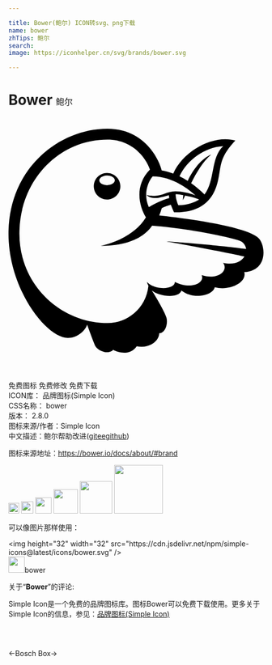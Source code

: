```yaml
---

title: Bower(鲍尔) ICON转svg、png下载
name: bower
zhTips: 鲍尔
search: 
image: https://iconhelper.cn/svg/brands/bower.svg

---
```


# Bower  <small style="font-size: 60%;font-weight: 100">鲍尔</small>

<div id="svg" class="svg-wrap">
<svg role="img" viewBox="0 0 24 24" xmlns="http://www.w3.org/2000/svg"><title>Bower icon</title><path d="M23.54157 11.3053c-1.2341-1.18676-7.40717-1.92715-9.35444-2.14222.0943-.22248.1748-.45344.24155-.69076.26593-.11654.55198-.2246.84863-.31466.03603.107.2066.5149.303.70878 3.9168.10806 4.1181-2.91032 4.27702-3.73775.15574-.80837.14832-1.59025 1.4917-3.0184-2.0013-.58375-4.87983.90372-5.84393 3.11798-.36234-.1356-.72574-.23626-1.0849-.2977C14.16277 3.8923 12.82257 1 9.30624 1c-2.27782 0-4.5747.9408-6.30162 2.58083-.9302.88358-1.6612 1.93244-2.17293 3.11903C.2797 7.98073 0 9.39086 0 10.8921c0 5.22735 3.56824 9.80736 5.58437 9.80736.8804 0 1.63792-.65898 1.8159-1.25015.1494.40578.606 1.66547.75645 1.98542.2225.47464 1.2491.88465 1.6983.392.5774.32102 1.63792.51384 2.21532-.3422 1.11243.2352 2.09666-.42802 2.11785-1.2205.5456-.0286.81365-.79564.695-1.40588-.08794-.4492-1.02662-2.06276-1.3932-2.61897.72468.5901 2.56177.75645 2.78425 0 1.16858.91748 2.99084.4365 3.13492-.31042 1.42073.3687 3.0491-.4418 2.78213-1.42285 2.28206-.15785 1.99026-2.58515 1.35027-3.2006zM17.5991 7.2815c-.6007-.23626-1.363-.38565-1.89696-.38565-.7575 0-1.21943.42908-1.93244.42908-.14938 0-.50642.00106-.79353-.1017.1886.1981.42273.30512.87723.30512.27122 0 .80942-.1388 1.24486-.2691.00635.09217.0159.18222.0286.27334-.81578.19493-1.6718.71406-1.91973.8486-.5509-1.2173-.07734-2.36787.36022-2.89865 1.9621.00423 3.54757 1.35186 4.03174 1.79895zm.84915-.09112l-.29983-.28075c-.3083-.28923-.6293-.54986-.95986-.78188.4916-.9747 1.10925-2.03945 1.889-2.69842-.85815.34644-1.70678 1.38046-2.2079 2.48547-.25532-.1621-.5149-.30724-.77658-.43332.69924-1.49276 2.32338-2.73868 4.11386-2.83615-1.1993 1.08806-.74903 3.25782-1.75975 4.544l.00105.00105zM15.9845 8.20693c-.13244-.2871-.2654-.76228-.2495-1.04197.22247-.0053.6505.0784.7183.0943-.0265.13136-.04026.41953-.04026.4566.04238-.0731.15997-.32418.20765-.42377.428.08157.99058.21824 1.32007.37186-.38776.2511-1.04515.5239-1.95628.54297zm-7.07214-1.9516c-.48483-.1739-.48483-.61095 0-.78484.48484-.1739 1.09417.04464 1.09417.3924 0 .34777-.60933.5663-1.09417.39242zm1.61647.1622c0-.96003-1.04643-1.5633-1.87905-1.0833-.83262.48002-.83262 1.68657 0 2.16658.83262.48003 1.87905-.12325 1.87905-1.08328zm2.7832-1.5749c-1.56482 1.586-.94716 3.5926-.37718 4.49844-.81048 1.3487-2.4039 2.2704-4.25476 2.68995 2.07758 0 3.3002-.53502 4.01108-1.0584.45345-.33478.69924-.66427.8253-.84755 3.0809.19917 7.95862 1.19188 8.43432 1.5129.1907.12925.38776.41424.41742.68758-2.3149-.3242-6.4881-.66534-7.58038-.72255.77552.1102 6.433 1.1813 7.41405 1.43238-.29878.4863-.97895.8306-2.00344.59118.5541.75433-.52125 1.6591-2.01932 1.16116.3295.74056-1.0033 1.40695-2.51938.63567.01907.74055-1.88052.82636-2.63062.0074.01484.09748.10383.28394.14197.36658-.24155 2.1634-2.014 3.50573-3.82885 3.50573-4.44335 0-8.3146-3.60955-8.3146-8.411 0-5.07582 3.75154-8.86443 8.27858-8.86443 2.59354 0 3.7653 2.04157 4.0058 2.81497z"/></svg>
</div>
<detail full-name='bower'></detail>

<div class="detail-page">
<p>
<span><span class="badge-success badge">免费图标</span> <span class="badge-success badge">免费修改</span>  <span class="badge-success badge">免费下载</span> </span>
<br/>
<span>
ICON库：
<span class="badge-secondary badge">品牌图标(Simple Icon)</span> 
</span>
<br/>
<span>
CSS名称：
<span class="badge-secondary badge">bower</span> 
</span>

<br/>
<span>
版本：
<span class="badge-secondary badge">2.8.0</span> 
</span>
<br/>
<span>图标来源/作者：<span class="badge-light badge">Simple Icon</span></span> 
<br/>
<span class="zh-detail">中文描述：<span class="badge-primary badge">鲍尔</span><span class="help-link"><span>帮助改进</span>(<a href="https://gitee.com/liuwave/icon-helper/edit/master/json/brands/bower.json" target="_blank" rel="noopener noreferrer">gitee</a><a href="https://github.com/liuwave/icon-helper/edit/master/json/brands/bower.json" target="_blank" rel="noopener noreferrer">github</a></span>)</span><br/>
</p>
</div><div class="description description alert alert-light"><p>图标来源地址：<a href="https://bower.io/docs/about/#brand" target="_blank" rel="noopener noreferrer">https://bower.io/docs/about/#brand</a></p></div>
<div class="alert alert-dark">
<img height="21" width="21" src="https://cdn.jsdelivr.net/npm/simple-icons@latest/icons/bower.svg" />
<img height="24" width="24" src="https://cdn.jsdelivr.net/npm/simple-icons@latest/icons/bower.svg" />
<img height="32" width="32" src="https://cdn.jsdelivr.net/npm/simple-icons@latest/icons/bower.svg" />
<img height="48" width="48" src="https://cdn.jsdelivr.net/npm/simple-icons@latest/icons/bower.svg" />
<img height="64" width="64" src="https://cdn.jsdelivr.net/npm/simple-icons@latest/icons/bower.svg" />
<img height="96" width="96" src="https://cdn.jsdelivr.net/npm/simple-icons@latest/icons/bower.svg" />

</div>
<div>
  <p>可以像图片那样使用：    
  </p>
  <div class="alert alert-primary" style="font-size: 14px">
    &lt;img height="32" width="32" src="https://cdn.jsdelivr.net/npm/simple-icons@latest/icons/bower.svg" /&gt;
    <copy-btn content='<img height="32" width="32" src="https://cdn.jsdelivr.net/npm/simple-icons@latest/icons/bower.svg" />'></copy-btn>
  </div>
  <div class="alert alert-secondary">
    <img height="32" width="32" src="https://cdn.jsdelivr.net/npm/simple-icons@latest/icons/bower.svg" />bower
    <copy-btn content="bower" btn-title="复制图标名称"></copy-btn>
  </div>
</div>
<div class="icon-detail__container">
<p>关于“<b>Bower</b>”的评论:</p>
</div>
<Vssue title="关于“Bower”的评论" />
<div><p>Simple Icon是一个免费的品牌图标库。图标Bower可以免费下载使用。更多关于  Simple Icon的信息，参见：<a target="_blank" href="https://iconhelper.cn/brands.html">品牌图标(Simple Icon)</a>
</p></div>


<div style="padding:2rem 0 " class="page-nav"><p class="inner"><span class="prev">←<router-link to="/icon/bosch.html">Bosch</router-link></span> <span class="next"><router-link to="/icon/box.html">Box</router-link>→</span></p></div>
